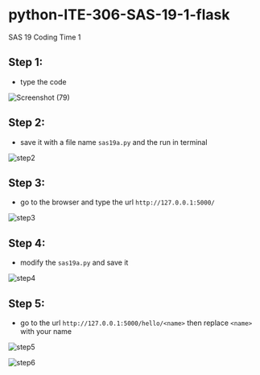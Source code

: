 # python-ITE-306-SAS-19-1-flask
SAS 19 Coding Time 1

## Step 1:

* type the code

![Screenshot (79)](https://user-images.githubusercontent.com/113341443/194393565-d2e83ffc-5bba-4a46-b833-8ed89569b513.png)

## Step 2:

* save it with a file name `sas19a.py`  and the run in terminal

![step2](https://user-images.githubusercontent.com/113341443/194394323-06223220-b0b0-4677-aea1-5c48a02971e5.PNG)

## Step 3:

* go to the browser and type the url `http://127.0.0.1:5000/`

![step3](https://user-images.githubusercontent.com/113341443/194395022-07e5d2b0-f7e9-4703-b760-5252920da648.PNG)

## Step 4:

* modify the `sas19a.py`  and save it

![step4](https://user-images.githubusercontent.com/113341443/194395510-468f9461-24a9-4993-85e5-96f8b19b8830.PNG)

## Step 5:

* go to the url `http://127.0.0.1:5000/hello/<name>`
then replace `<name>` with your name

![step5](https://user-images.githubusercontent.com/113341443/194396553-afaf9f28-6445-4206-b7a7-2e982ffd94b3.PNG)

![step6](https://user-images.githubusercontent.com/113341443/194396597-395a2d4f-04d8-47da-b3c1-79a1cb8d7384.PNG)

